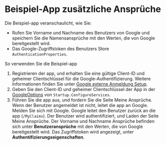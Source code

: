 # <a name="additional-claims-sample-app"></a>Beispiel-App zusätzliche Ansprüche

Die Beispiel-app veranschaulicht, wie Sie:

* Rufen Sie Vorname und Nachname des Benutzers von Google und speichern Sie die Namensansprüche mit den Werten, die von Google bereitgestellt wird.
* Das Google-Zugriffstoken des Benutzers Store `AuthenticationProperties`.

So verwenden Sie die Beispiel-app

1. Registrieren der app, und erhalten Sie eine gültige Client-ID und geheimer Clientschlüssel für die Google-Authentifizierung. Weitere Informationen finden Sie unter [Google externe Anmeldung Setup](https://docs.microsoft.com/aspnet/core/security/authentication/social/google-logins).
1. Geben Sie den Client-ID und geheimer Clientschlüssel der App in der [GoogleOptions](https://docs.microsoft.com/dotnet/api/microsoft.aspnetcore.authentication.google.googleoptions) von `Startup.ConfigureServices`.
1. Führen Sie die app aus, und fordern Sie die Seite Meine Ansprüche. Wenn der Benutzer angemeldet ist nicht, leitet die app an Google. Melden Sie sich mit Google. Google leitet den Benutzer zurück an die app (`/MyClaims`). Der Benutzer wird authentifiziert, und Laden der Seite Meine Ansprüche. Der Vorname und Nachname Ansprüche befinden sich unter **Benutzeransprüche** mit den Werten, die von Google bereitgestellt wird. Das Zugriffstoken wird angezeigt, unter **Authentifizierungseigenschaften**.
